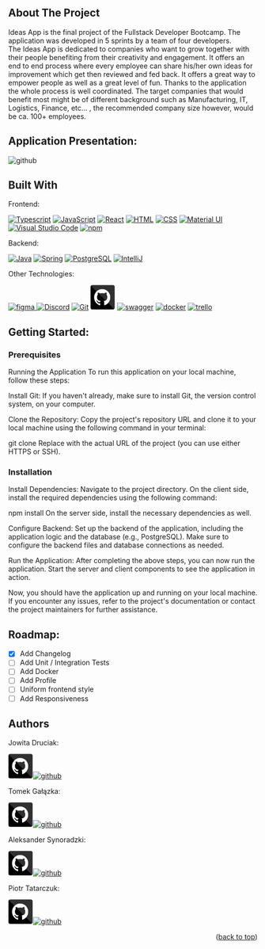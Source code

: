 ## About The Project
Ideas App is the final project of the Fullstack Developer Bootcamp. The application was developed in 5 sprints by a team of four developers.  
The Ideas App is dedicated to companies who want to grow together with their people benefiting from their creativity and engagement.
It offers an end to end process where every employee can share his/her own ideas for improvement which get then reviewed and fed back. It offers a great way to empower people as well as a great level of fun.
Thanks to the application the whole process is well coordinated.
The target companies that would benefit most might be of different background such as Manufacturing, IT, Logistics, Finance, etc... , the recommended company size however, would be ca. 100+ employees.

## Application Presentation:

<img  src="https://github.com/ptatarczuk/Ideas/blob/main/client/src/assets/app.gif"  alt="github"  width="600px"  height="400px">

## Built With
Frontend: 

<a  href="https://www.typescriptlang.org/"  title="Typescript"><img  src="https://github.com/get-icon/geticon/raw/master/icons/typescript-icon.svg"  alt="Typescript"  width="50px"  height="50px"></a>
<a  href="https://developer.mozilla.org/en-US/docs/Web/JavaScript"  title="JavaScript"><img  src="https://github.com/get-icon/geticon/raw/master/icons/javascript.svg"  alt="JavaScript"  width="50px"  height="50px"></a>
<a  href="https://reactjs.org/"  title="React"><img  src="https://github.com/get-icon/geticon/raw/master/icons/react.svg"  alt="React"  width="50px"  height="50px"></a>
<a  href="https://en.wikipedia.org/wiki/HTML5"  title="HTML"><img  src="https://github.com/get-icon/geticon/raw/master/icons/html-5.svg"  alt="HTML" height="50px"></a>
<a  href="https://en.wikipedia.org/wiki/CSS"  title="CSS"><img  src="https://github.com/get-icon/geticon/raw/master/icons/css-3.svg"  alt="CSS" height="50px"></a>
<a  href="https://material-ui.com/"  title="Material UI"><img  src="https://github.com/get-icon/geticon/raw/master/icons/material-ui.svg"  alt="Material UI"  width="50px"  height="50px"></a>
<a  href="https://code.visualstudio.com/"  title="Visual Studio Code"><img  src="https://github.com/get-icon/geticon/raw/master/icons/visual-studio-code.svg"  alt="Visual Studio Code"  width="50px"  height="50px"></a>
<a  href="https://www.npmjs.com/"  title="npm"><img  src="https://github.com/get-icon/geticon/raw/master/icons/npm.svg"  alt="npm"  width="50px"  height="50px"></a>

Backend:

<a  href="https://www.java.com/"  title="Java"><img  src="https://github.com/get-icon/geticon/raw/master/icons/java.svg"  alt="Java"  width="50px"  height="50px"></a>
<a  href="https://spring.io/"  title="Spring"><img  src="https://github.com/get-icon/geticon/raw/master/icons/spring.svg"  alt="Spring"  width="50px"  height="50px"></a>
<a  href="https://www.postgresql.org/"  title="PostgreSQL"><img  src="https://github.com/get-icon/geticon/raw/master/icons/postgresql.svg"  alt="PostgreSQL"  width="50px"  height="50px"></a>
<a  href="https://www.jetbrains.com/idea/"  title="IntelliJ"><img  src="https://github.com/get-icon/geticon/raw/master/icons/intellij-idea.svg"  alt="IntelliJ"  width="50px"  height="50px"></a>

Other Technologies:

<a href="https://www.figma.com" title="figma"><img  src="https://github.com/get-icon/geticon/raw/master/icons/figma.svg"  alt="figma"  width="50px"  height="50px">
<a  href="https://discord.com/"  title="Discord"><img  src="https://github.com/get-icon/geticon/raw/master/icons/discord.svg"  alt="Discord"  width="50px"  height="50px"></a>
<a  href="https://git-scm.com/"  title="Git"><img  src="https://github.com/get-icon/geticon/raw/master/icons/git-icon.svg"  alt="Git"  width="50px"  height="50px"></a>
<a  href="https://github.com/"  title="github"><img  src="https://github.com/ptatarczuk/Ideas/blob/main/server/images/github.svg"  alt="github"  width="50px"  height="50px"></a>
<a  href="https://swagger.io/"  title="swagger"><img  src="https://github.com/get-icon/geticon/raw/master/icons/swagger.svg"  alt="swagger"  width="50px"  height="50px"></a>
<a  href="https://www.docker.com/"  title="docker"><img  src="https://github.com/get-icon/geticon/raw/master/icons/docker-icon.svg"  alt="docker"  width="50px"  height="50px"></a>
<a  href="https://trello.com/"  title="trello"><img  src="https://github.com/get-icon/geticon/raw/master/icons/trello.svg"  alt="trello"  width="50px"  height="50px"></a>

## Getting Started: 

### Prerequisites

Running the Application
To run this application on your local machine, follow these steps:

Install Git:
If you haven't already, make sure to install Git, the version control system, on your computer.

Clone the Repository:
Copy the project's repository URL and clone it to your local machine using the following command in your terminal:

git clone <repository-url>
Replace <repository-url> with the actual URL of the project (you can use either HTTPS or SSH).

### Installation

Install Dependencies:
Navigate to the project directory. On the client side, install the required dependencies using the following command:

npm install
On the server side, install the necessary dependencies as well.

Configure Backend:
Set up the backend of the application, including the application logic and the database (e.g., PostgreSQL). Make sure to configure the backend files and database connections as needed.

Run the Application:
After completing the above steps, you can now run the application. Start the server and client components to see the application in action.

Now, you should have the application up and running on your local machine. If you encounter any issues, refer to the project's documentation or contact the project maintainers for further assistance.

## Roadmap:
- [x] Add Changelog
- [ ] Add Unit / Integration Tests
- [ ] Add Docker
- [ ] Add Profile
- [ ] Uniform frontend style
- [ ] Add Responsiveness 

## Authors

Jowita Druciak:

<a  href="https://github.com/ptatarczuk"  title="github"><img  src="https://github.com/ptatarczuk/Ideas/blob/main/server/images/github.svg"  alt="github"  width="50px"  height="50px"></a><a  href="https://github.com/ptatarczuk"  title="github"><img  src="https://github.com/get-icon/geticon/raw/master/icons/linkedin-icon.svg"  alt="github"  width="50px"  height="50px"></a> 

Tomek Gałązka:

<a  href="https://github.com/TomekGalazka"  title="github"><img  src="https://github.com/ptatarczuk/Ideas/blob/main/server/images/github.svg"  alt="github"  width="50px"  height="50px"></a><a  href="https://github.com/TomekGalazka"  title="github"><img  src="https://github.com/get-icon/geticon/raw/master/icons/linkedin-icon.svg"  alt="github"  width="50px"  height="50px"></a> 

Aleksander Synoradzki:

<a  href="https://github.com/asynoradzki"  title="github"><img  src="https://github.com/ptatarczuk/Ideas/blob/main/server/images/github.svg"  alt="github"  width="50px"  height="50px"></a><a  href="https://github.com/asynoradzki"  title="github"><img  src="https://github.com/get-icon/geticon/raw/master/icons/linkedin-icon.svg"  alt="github"  width="50px"  height="50px"></a> 

Piotr Tatarczuk:

<a  href="https://github.com/ptatarczuk"  title="github"><img  src="https://github.com/ptatarczuk/Ideas/blob/main/server/images/github.svg"  alt="github"  width="50px"  height="50px"></a><a  href="https://www.linkedin.com/in/ptatarczuk/"  title="github"><img  src="https://github.com/get-icon/geticon/raw/master/icons/linkedin-icon.svg"  alt="github"  width="50px"  height="50px"></a> 

<p align="right">(<a href="#readme-top">back to top</a>)</p>
